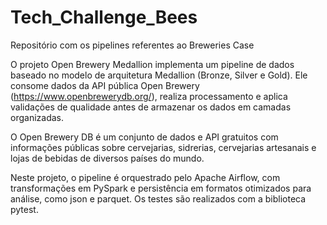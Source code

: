 # Tech_Challenge_Bees
Repositório com os pipelines referentes ao Breweries Case

O projeto Open Brewery Medallion implementa um pipeline de dados baseado no modelo de arquitetura Medallion (Bronze, Silver e Gold). Ele consome dados da API pública Open Brewery (https://www.openbrewerydb.org/), realiza processamento e aplica validações de qualidade antes de armazenar os dados em camadas organizadas.

O Open Brewery DB é um conjunto de dados e API gratuitos com informações públicas sobre cervejarias, sidrerias, cervejarias artesanais e lojas de bebidas de diversos países do mundo.

Neste projeto, o pipeline é orquestrado pelo Apache Airflow, com transformações em PySpark e persistência em formatos otimizados para análise, como json e parquet. Os testes são realizados com a biblioteca pytest.
